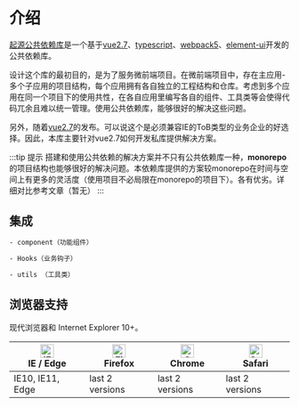# 介绍

[起源公共依赖库](https://github.com/GuoxlCraft/base-admin-package)是一个基于[vue2.7](https://github.com/vuejs/vue)、[typescript](https://www.typescriptlang.org/)、[webpack5](https://webpack.docschina.org/)、[element-ui](https://github.com/ElemeFE/element)开发的公共依赖库。


设计这个库的最初目的，是为了服务微前端项目。在微前端项目中，存在主应用-多个子应用的项目结构，每个应用拥有各自独立的工程结构和仓库。考虑到多个应用在同一个项目下的使用共性，在各自应用里编写各自的组件、工具类等会使得代码兀余且难以统一管理。使用公共依赖库，能够很好的解决这些问题。

另外，随着[vue2.7](https://github.com/vuejs/vue)的发布。可以说这个是必须兼容IE的ToB类型的业务企业的好选择。因此，本库主要针对vue2.7如何开发私库提供解决方案。

:::tip 提示
搭建和使用公共依赖的解决方案并不只有公共依赖库一种，**monorepo**的项目结构也能够很好的解决问题。本依赖库提供的方案较monorepo在时间与空间上有更多的灵活度（使用项目不必局限在monorepo的项目下）。各有优劣。详细对比参考文章（暂无）
:::


## 集成

```sh
- component（功能组件）

- Hooks（业务钩子）

- utils （工具类）

````


## 浏览器支持

现代浏览器和 Internet Explorer 10+。

| [<img src="https://raw.githubusercontent.com/alrra/browser-logos/master/src/edge/edge_48x48.png" alt="IE / Edge" width="24px" height="24px" />](https://godban.github.io/browsers-support-badges/)</br>IE / Edge | [<img src="https://raw.githubusercontent.com/alrra/browser-logos/master/src/firefox/firefox_48x48.png" alt="Firefox" width="24px" height="24px" />](https://godban.github.io/browsers-support-badges/)</br>Firefox | [<img src="https://raw.githubusercontent.com/alrra/browser-logos/master/src/chrome/chrome_48x48.png" alt="Chrome" width="24px" height="24px" />](https://godban.github.io/browsers-support-badges/)</br>Chrome | [<img src="https://raw.githubusercontent.com/alrra/browser-logos/master/src/safari/safari_48x48.png" alt="Safari" width="24px" height="24px" />](https://godban.github.io/browsers-support-badges/)</br>Safari |
| ---------------------------------------------------------------------------------------------------------------------------------------------------------------------------------------------------------------- | ------------------------------------------------------------------------------------------------------------------------------------------------------------------------------------------------------------------ | -------------------------------------------------------------------------------------------------------------------------------------------------------------------------------------------------------------- | -------------------------------------------------------------------------------------------------------------------------------------------------------------------------------------------------------------- |
| IE10, IE11, Edge                                                                                                                                                                                                 | last 2 versions                                                                                                                                                                                                    | last 2 versions                                                                                                                                                                                                | last 2 versions                                                                                                                                                                                                |
